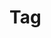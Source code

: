 # Tag <template>

Defines a container for content that should be  
hidden when the page loads  

`display: none;`  
